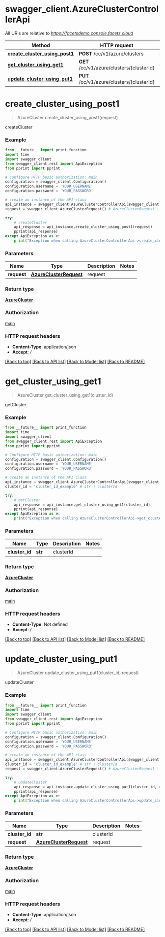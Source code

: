 # swagger_client.AzureClusterControllerApi

All URIs are relative to *https://facetsdemo.console.facets.cloud*

Method | HTTP request | Description
------------- | ------------- | -------------
[**create_cluster_using_post1**](AzureClusterControllerApi.md#create_cluster_using_post1) | **POST** /cc/v1/azure/clusters | createCluster
[**get_cluster_using_get1**](AzureClusterControllerApi.md#get_cluster_using_get1) | **GET** /cc/v1/azure/clusters/{clusterId} | getCluster
[**update_cluster_using_put1**](AzureClusterControllerApi.md#update_cluster_using_put1) | **PUT** /cc/v1/azure/clusters/{clusterId} | updateCluster


# **create_cluster_using_post1**
> AzureCluster create_cluster_using_post1(request)

createCluster

### Example
```python
from __future__ import print_function
import time
import swagger_client
from swagger_client.rest import ApiException
from pprint import pprint

# Configure HTTP basic authorization: main
configuration = swagger_client.Configuration()
configuration.username = 'YOUR_USERNAME'
configuration.password = 'YOUR_PASSWORD'

# create an instance of the API class
api_instance = swagger_client.AzureClusterControllerApi(swagger_client.ApiClient(configuration))
request = swagger_client.AzureClusterRequest() # AzureClusterRequest | request

try:
    # createCluster
    api_response = api_instance.create_cluster_using_post1(request)
    pprint(api_response)
except ApiException as e:
    print("Exception when calling AzureClusterControllerApi->create_cluster_using_post1: %s\n" % e)
```

### Parameters

Name | Type | Description  | Notes
------------- | ------------- | ------------- | -------------
 **request** | [**AzureClusterRequest**](AzureClusterRequest.md)| request | 

### Return type

[**AzureCluster**](AzureCluster.md)

### Authorization

[main](../README.md#main)

### HTTP request headers

 - **Content-Type**: application/json
 - **Accept**: */*

[[Back to top]](#) [[Back to API list]](../README.md#documentation-for-api-endpoints) [[Back to Model list]](../README.md#documentation-for-models) [[Back to README]](../README.md)

# **get_cluster_using_get1**
> AzureCluster get_cluster_using_get1(cluster_id)

getCluster

### Example
```python
from __future__ import print_function
import time
import swagger_client
from swagger_client.rest import ApiException
from pprint import pprint

# Configure HTTP basic authorization: main
configuration = swagger_client.Configuration()
configuration.username = 'YOUR_USERNAME'
configuration.password = 'YOUR_PASSWORD'

# create an instance of the API class
api_instance = swagger_client.AzureClusterControllerApi(swagger_client.ApiClient(configuration))
cluster_id = 'cluster_id_example' # str | clusterId

try:
    # getCluster
    api_response = api_instance.get_cluster_using_get1(cluster_id)
    pprint(api_response)
except ApiException as e:
    print("Exception when calling AzureClusterControllerApi->get_cluster_using_get1: %s\n" % e)
```

### Parameters

Name | Type | Description  | Notes
------------- | ------------- | ------------- | -------------
 **cluster_id** | **str**| clusterId | 

### Return type

[**AzureCluster**](AzureCluster.md)

### Authorization

[main](../README.md#main)

### HTTP request headers

 - **Content-Type**: Not defined
 - **Accept**: */*

[[Back to top]](#) [[Back to API list]](../README.md#documentation-for-api-endpoints) [[Back to Model list]](../README.md#documentation-for-models) [[Back to README]](../README.md)

# **update_cluster_using_put1**
> AzureCluster update_cluster_using_put1(cluster_id, request)

updateCluster

### Example
```python
from __future__ import print_function
import time
import swagger_client
from swagger_client.rest import ApiException
from pprint import pprint

# Configure HTTP basic authorization: main
configuration = swagger_client.Configuration()
configuration.username = 'YOUR_USERNAME'
configuration.password = 'YOUR_PASSWORD'

# create an instance of the API class
api_instance = swagger_client.AzureClusterControllerApi(swagger_client.ApiClient(configuration))
cluster_id = 'cluster_id_example' # str | clusterId
request = swagger_client.AzureClusterRequest() # AzureClusterRequest | request

try:
    # updateCluster
    api_response = api_instance.update_cluster_using_put1(cluster_id, request)
    pprint(api_response)
except ApiException as e:
    print("Exception when calling AzureClusterControllerApi->update_cluster_using_put1: %s\n" % e)
```

### Parameters

Name | Type | Description  | Notes
------------- | ------------- | ------------- | -------------
 **cluster_id** | **str**| clusterId | 
 **request** | [**AzureClusterRequest**](AzureClusterRequest.md)| request | 

### Return type

[**AzureCluster**](AzureCluster.md)

### Authorization

[main](../README.md#main)

### HTTP request headers

 - **Content-Type**: application/json
 - **Accept**: */*

[[Back to top]](#) [[Back to API list]](../README.md#documentation-for-api-endpoints) [[Back to Model list]](../README.md#documentation-for-models) [[Back to README]](../README.md)

